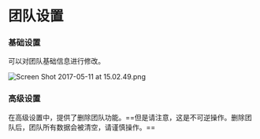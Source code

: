 # 团队设置


### 基础设置

可以对团队基础信息进行修改。

![Screen Shot 2017-05-11 at 15.02.49.png](https://private-alipayobjects.alipay.com/alipay-rmsdeploy-image/skylark/png/3/8d81d5fc021627e8.png) 

### 高级设置

在高级设置中，提供了删除团队功能。==但是请注意，这是不可逆操作。删除团队后，团队所有数据会被清空，请谨慎操作。==


